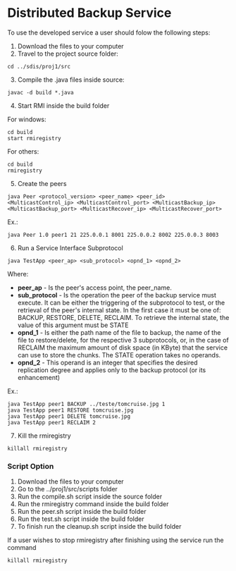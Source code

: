# Distributed Backup Service

To use the developed service a user should folow the following steps:
1. Download the files to your computer
2. Travel to the project source folder:
```
cd ../sdis/proj1/src
```
3. Compile the .java files inside source:
```
javac -d build *.java
````
4. Start RMI inside the build folder

For windows:
`````
cd build
start rmiregistry
`````
For others:
``````
cd build
rmiregistry
``````

5. Create the peers
````
java Peer <protocol_version> <peer_name> <peer_id> <MulticastControl_ip> <MulticastControl_port> <MulticastBackup_ip> <MulticastBackup_port> <MulticastRecover_ip> <MulticastRecover_port> 
````
Ex.:
````
java Peer 1.0 peer1 21 225.0.0.1 8001 225.0.0.2 8002 225.0.0.3 8003
`````
6. Run a Service Interface Subprotocol
`````
java TestApp <peer_ap> <sub_protocol> <opnd_1> <opnd_2>
``````
Where:
* **peer_ap** - Is the peer's access point, the peer_name.
* **sub_protocol** - Is the operation the peer of the backup service must execute. It can be either the triggering of the subprotocol to test, or the retrieval of the peer's internal state. In the first case it must be one of: BACKUP, RESTORE, DELETE, RECLAIM. To retrieve the internal state, the value of this argument must be STATE
* **opnd_1** - Is either the path name of the file to backup, the name of the file to restore/delete, for the respective 3 subprotocols, or, in the case of RECLAIM the maximum amount of disk space (in KByte) that the service can use to store the chunks. The STATE operation takes no operands.
* **opnd_2** - This operand is an integer that specifies the desired replication degree and applies only to the backup protocol (or its enhancement)

Ex.:
````
java TestApp peer1 BACKUP ../teste/tomcruise.jpg 1
java TestApp peer1 RESTORE tomcruise.jpg
java TestApp peer1 DELETE tomcruise.jpg
java TestApp peer1 RECLAIM 2
````
7. Kill the rmiregistry
````
killall rmiregistry
````

### Script Option
1. Download the files to your computer
2. Go to the ../proj1/src/scripts folder
3. Run the compile.sh script inside the source folder
4. Run the rmiregistry command inside the build folder
5. Run the peer.sh script inside the build folder
6. Run the test.sh script inside the build folder
7. To finish run the cleanup.sh script inside the build folder

If a user wishes to stop rmiregistry after finishing using the service run the command
```
killall rmiregistry
````